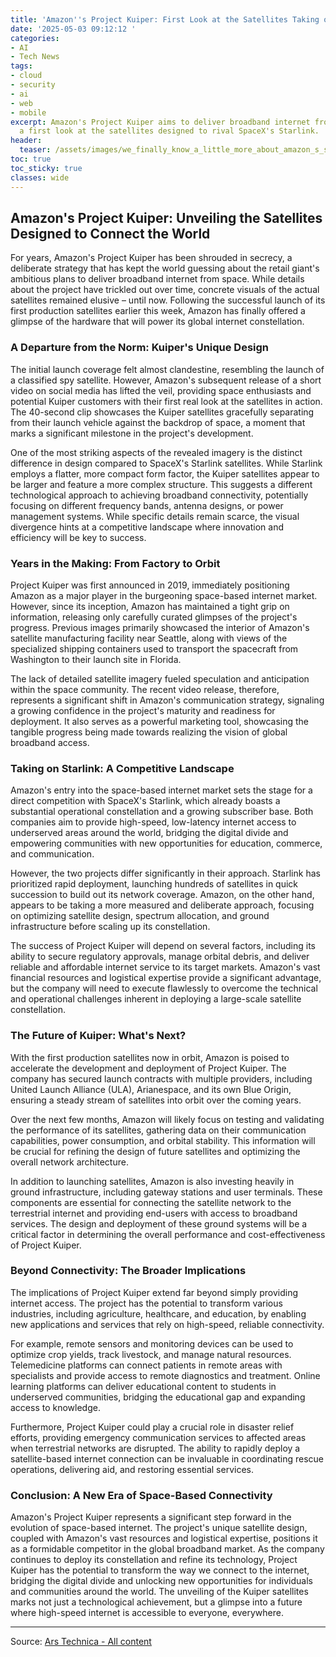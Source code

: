 ```yaml
---
title: 'Amazon''s Project Kuiper: First Look at the Satellites Taking on Starlink'
date: '2025-05-03 09:12:12 '
categories:
- AI
- Tech News
tags:
- cloud
- security
- ai
- web
- mobile
excerpt: Amazon's Project Kuiper aims to deliver broadband internet from space. Get
  a first look at the satellites designed to rival SpaceX's Starlink.
header:
  teaser: /assets/images/we_finally_know_a_little_more_about_amazon_s_super_20250503091212.jpg
toc: true
toc_sticky: true
classes: wide
---
```


## Amazon's Project Kuiper: Unveiling the Satellites Designed to Connect the World

For years, Amazon's Project Kuiper has been shrouded in secrecy, a deliberate strategy that has kept the world guessing about the retail giant's ambitious plans to deliver broadband internet from space. While details about the project have trickled out over time, concrete visuals of the actual satellites remained elusive – until now. Following the successful launch of its first production satellites earlier this week, Amazon has finally offered a glimpse of the hardware that will power its global internet constellation.

### A Departure from the Norm: Kuiper's Unique Design

The initial launch coverage felt almost clandestine, resembling the launch of a classified spy satellite. However, Amazon's subsequent release of a short video on social media has lifted the veil, providing space enthusiasts and potential Kuiper customers with their first real look at the satellites in action. The 40-second clip showcases the Kuiper satellites gracefully separating from their launch vehicle against the backdrop of space, a moment that marks a significant milestone in the project's development.

One of the most striking aspects of the revealed imagery is the distinct difference in design compared to SpaceX's Starlink satellites. While Starlink employs a flatter, more compact form factor, the Kuiper satellites appear to be larger and feature a more complex structure. This suggests a different technological approach to achieving broadband connectivity, potentially focusing on different frequency bands, antenna designs, or power management systems. While specific details remain scarce, the visual divergence hints at a competitive landscape where innovation and efficiency will be key to success.

### Years in the Making: From Factory to Orbit

Project Kuiper was first announced in 2019, immediately positioning Amazon as a major player in the burgeoning space-based internet market. However, since its inception, Amazon has maintained a tight grip on information, releasing only carefully curated glimpses of the project's progress. Previous images primarily showcased the interior of Amazon's satellite manufacturing facility near Seattle, along with views of the specialized shipping containers used to transport the spacecraft from Washington to their launch site in Florida.

The lack of detailed satellite imagery fueled speculation and anticipation within the space community. The recent video release, therefore, represents a significant shift in Amazon's communication strategy, signaling a growing confidence in the project's maturity and readiness for deployment. It also serves as a powerful marketing tool, showcasing the tangible progress being made towards realizing the vision of global broadband access.

### Taking on Starlink: A Competitive Landscape

Amazon's entry into the space-based internet market sets the stage for a direct competition with SpaceX's Starlink, which already boasts a substantial operational constellation and a growing subscriber base. Both companies aim to provide high-speed, low-latency internet access to underserved areas around the world, bridging the digital divide and empowering communities with new opportunities for education, commerce, and communication.

However, the two projects differ significantly in their approach. Starlink has prioritized rapid deployment, launching hundreds of satellites in quick succession to build out its network coverage. Amazon, on the other hand, appears to be taking a more measured and deliberate approach, focusing on optimizing satellite design, spectrum allocation, and ground infrastructure before scaling up its constellation.

The success of Project Kuiper will depend on several factors, including its ability to secure regulatory approvals, manage orbital debris, and deliver reliable and affordable internet service to its target markets. Amazon's vast financial resources and logistical expertise provide a significant advantage, but the company will need to execute flawlessly to overcome the technical and operational challenges inherent in deploying a large-scale satellite constellation.

### The Future of Kuiper: What's Next?

With the first production satellites now in orbit, Amazon is poised to accelerate the development and deployment of Project Kuiper. The company has secured launch contracts with multiple providers, including United Launch Alliance (ULA), Arianespace, and its own Blue Origin, ensuring a steady stream of satellites into orbit over the coming years.

Over the next few months, Amazon will likely focus on testing and validating the performance of its satellites, gathering data on their communication capabilities, power consumption, and orbital stability. This information will be crucial for refining the design of future satellites and optimizing the overall network architecture.

In addition to launching satellites, Amazon is also investing heavily in ground infrastructure, including gateway stations and user terminals. These components are essential for connecting the satellite network to the terrestrial internet and providing end-users with access to broadband services. The design and deployment of these ground systems will be a critical factor in determining the overall performance and cost-effectiveness of Project Kuiper.

### Beyond Connectivity: The Broader Implications

The implications of Project Kuiper extend far beyond simply providing internet access. The project has the potential to transform various industries, including agriculture, healthcare, and education, by enabling new applications and services that rely on high-speed, reliable connectivity.

For example, remote sensors and monitoring devices can be used to optimize crop yields, track livestock, and manage natural resources. Telemedicine platforms can connect patients in remote areas with specialists and provide access to remote diagnostics and treatment. Online learning platforms can deliver educational content to students in underserved communities, bridging the educational gap and expanding access to knowledge.

Furthermore, Project Kuiper could play a crucial role in disaster relief efforts, providing emergency communication services to affected areas when terrestrial networks are disrupted. The ability to rapidly deploy a satellite-based internet connection can be invaluable in coordinating rescue operations, delivering aid, and restoring essential services.

### Conclusion: A New Era of Space-Based Connectivity

Amazon's Project Kuiper represents a significant step forward in the evolution of space-based internet. The project's unique satellite design, coupled with Amazon's vast resources and logistical expertise, positions it as a formidable competitor in the global broadband market. As the company continues to deploy its constellation and refine its technology, Project Kuiper has the potential to transform the way we connect to the internet, bridging the digital divide and unlocking new opportunities for individuals and communities around the world. The unveiling of the Kuiper satellites marks not just a technological achievement, but a glimpse into a future where high-speed internet is accessible to everyone, everywhere.


---

Source: [Ars Technica - All content](https://arstechnica.com/space/2025/05/we-finally-know-a-little-more-about-amazons-super-secret-satellites/)